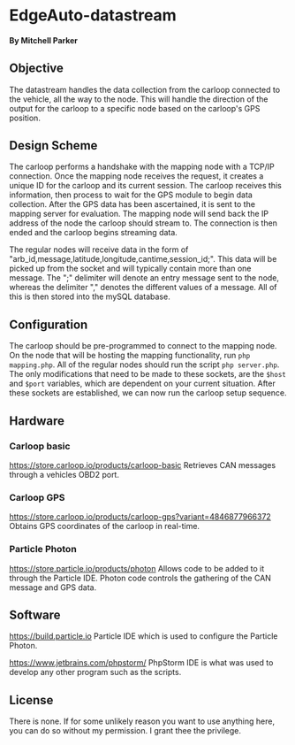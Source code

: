 # EdgeAuto-datastream
#### By Mitchell Parker

## Objective 
  The datastream handles the data collection from the carloop connected to the vehicle, all the way to the node. This will handle the direction of the output for the carloop to a specific node based on the carloop's GPS position. 

## Design Scheme
  The carloop performs a handshake with the mapping node with a TCP/IP connection. Once the mapping node receives the request, it creates a unique ID for the carloop and its current session. The carloop receives this information, then process to wait for the GPS module to begin data collection. After the GPS data has been ascertained, it is sent to the mapping server for evaluation. The mapping node will send back the IP address of the node the carloop should stream to. The connection is then ended and the carloop begins streaming data. 
  
  The regular nodes will receive data in the form of "arb_id,message,latitude,longitude,cantime,session_id;". This data will be picked up from the socket and will typically contain more than one message. The ";" delimiter will denote an entry message sent to the node, whereas the delimiter "," denotes the different values of a message. All of this is then stored into the mySQL database.
  
## Configuration
  The carloop should be pre-programmed to connect to the mapping node. On the node that will be hosting the mapping functionality, run `php mapping.php`. All of the regular nodes should run the script `php server.php`. The only modifications that need to be made to these sockets, are the `$host` and `$port` variables, which are dependent on your current situation. After these sockets are established, we can now run the carloop setup sequence.  

## Hardware
### Carloop basic
https://store.carloop.io/products/carloop-basic
Retrieves CAN messages through a vehicles OBD2 port.

### Carloop GPS
https://store.carloop.io/products/carloop-gps?variant=4846877966372
Obtains GPS coordinates of the carloop in real-time.

### Particle Photon
https://store.particle.io/products/photon
Allows code to be added to it through the Particle IDE. Photon code controls the gathering of the CAN message and GPS data.

## Software
https://build.particle.io
Particle IDE which is used to configure the Particle Photon.

https://www.jetbrains.com/phpstorm/
PhpStorm IDE is what was used to develop any other program such as the scripts.

## License

There is none. If for some unlikely reason you want to use anything here, you can do so without my permission. I grant thee the privilege.
